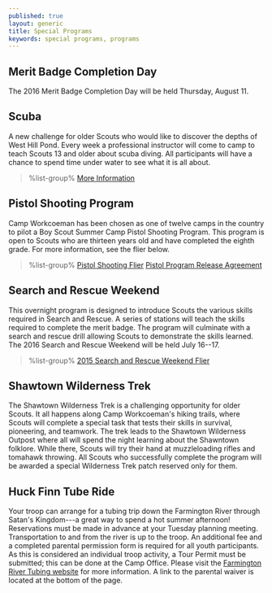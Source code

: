 ```yaml
---
published: true
layout: generic
title: Special Programs
keywords: special programs, programs
---
```


## Merit Badge Completion Day

The 2016 Merit Badge Completion Day will be held Thursday, August 11.

## Scuba

A new challenge for older Scouts who would like to discover the depths of West
Hill Pond. Every week a professional instructor will come to camp to teach
Scouts 13 and older about scuba diving. All participants will have a chance to
spend time under water to see what it is all about.

> %list-group%
> <a href="scuba/" class="list-group-item">More Information</a>

## Pistol Shooting Program

Camp Workcoeman has been chosen as one of twelve camps in the country to pilot
a Boy Scout Summer Camp Pistol Shooting Program. This program is open to Scouts
who are thirteen years old and have completed the eighth grade. For more
information, see the flier below.

> %list-group%
> <a href="{{ site.url }}/pdf/2015/pistol-shooting-program-flier.pdf" class="list-group-item">Pistol Shooting Flier</a>
> <a href="{{ site.url }}/pdf/2015/pistol-pilot-program-release-agreement.pdf" class="list-group-item">Pistol Program Release Agreement</a>

## Search and Rescue Weekend

This overnight program is designed to introduce Scouts the various skills
required in Search and Rescue. A series of stations will teach the skills
required to complete the merit badge. The program will culminate with a search
and rescue drill allowing Scouts to demonstrate the skills learned. The 2016
Search and Rescue Weekend will be held July 16--17.

> %list-group%
> <a href="{{ site.url }}/pdf/2015/sar-flier.pdf" class="list-group-item">2015 Search and Rescue Weekend Flier</a>

## Shawtown Wilderness Trek

The Shawtown Wilderness Trek is a challenging opportunity for older Scouts. It
all happens along Camp Workcoeman's hiking trails, where Scouts will complete a
special task that tests their skills in survival, pioneering, and teamwork. The
trek leads to the Shawtown Wilderness Outpost where all will spend the night
learning about the Shawntown folklore. While there, Scouts will try their hand
at muzzleloading rifles and tomahawk throwing. All Scouts who successfully
complete the program will be awarded a special Wilderness Trek patch reserved
only for them.

## Huck Finn Tube Ride

Your troop can arrange for a tubing trip down the Farmington River through
Satan's Kingdom---a great way to spend a hot summer afternoon! Reservations
must be made in advance at your Tuesday planning meeting. Transportation to and
from the river is up to the troop. An additional fee and a completed parental
permission form is required for all youth participants. As this is considered
an individual troop activity, a Tour Permit must be submitted; this can be done
at the Camp Office. Please visit the
[Farmington River Tubing website](http://www.farmingtonrivertubing.com/) for
more information. A link to the parental waiver is located at the bottom of the
page.
